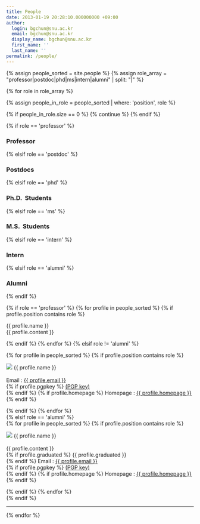 ```yaml
---
title: People
date: 2013-01-19 20:28:10.000000000 +09:00
author:
  login: bgchun@snu.ac.kr
  email: bgchun@snu.ac.kr
  display_name: bgchun@snu.ac.kr
  first_name: ''
  last_name: ''
permalink: /people/
---
```


<!-- TODO : sort as joined for students -->
{% assign people_sorted = site.people %}
{% assign role_array = "professor|postdoc|phd|ms|intern|alumni" | split: "|" %}

{% for role in role_array %}

{% assign people_in_role = people_sorted | where: 'position', role %}

<!-- Skip section if there's nobody -->
{% if people_in_role.size == 0 %}
  {% continue %}
{% endif %}

<div class="pos_header">
    {% if role == 'professor' %}
    <h3>Professor</h3>
    {% elsif role == 'postdoc' %}
    <h3>Postdocs</h3>
    {% elsif role == 'phd' %}
    <h3>Ph.D.  Students</h3>
    {% elsif role == 'ms' %}
    <h3>M.S.  Students</h3>
    {% elsif role == 'intern' %}
    <h3>Intern</h3>
    {% elsif role == 'alumni' %}
    <h3>Alumni</h3>
    {% endif %}
</div>

{% if role == 'professor' %}
  {% for profile in people_sorted %}
    {% if profile.position contains role %}
      <div class="professor_area">
        <div class="list-item-people">
          <p class="list-post-title">
            <div class="one_fourth">
                <img src="{{ profile.picture }}" alt="">
            </div>
            <div class="three_fourth last">
                <div class="person-desc">
                    <div class="person-author person-author-dark clearfix">
                        <div class="person-author-wrapper">
                            <span class="person-name">{{ profile.name }}</span>
                            <span class="person-title"></span>
                        </div>
                        <div class="clear"></div>
                    </div>
                    <div class="person-content">
                      {{ profile.content }}
                    </div>
                </div>
            </div>
          </p>
        </div>
      </div>
    {% endif %}
  {% endfor %}
{% elsif role != 'alumni' %}
  <div class="content list people">
    {% for profile in people_sorted %}
      {% if profile.position contains role %}
        <div class="list-item-people">
          <p class="list-post-title">
            <img class="profile-thumbnail" src="{{profile.picture}}">
            {{ profile.name }}<br><br>
            Email : <a href="mailto:{{ profile.email }}">{{ profile.email }}</a><br>
            {% if profile.pgpkey %}
              <a href="{{ profile.pgpkey }}" target="_blank" rel="noopener noreferrer">(PGP key)</a><br>
            {% endif %}
            {% if profile.homepage %}
              Homepage : <a href="{{ profile.homepage }}" target="_blank" rel="noopener noreferrer">{{ profile.homepage }}</a><br>
            {% endif %}
          </p>
        </div>
      {% endif %}
    {% endfor %}
  </div>
{% elsif role == 'alumni' %}
<div class="content list people">
  {% for profile in people_sorted %}
    {% if profile.position contains role %}
      <div class="list-item-people">
        <p class="list-post-title">
          <img class="profile-thumbnail" src="{{ profile.picture }}">
          {{ profile.name }}<br><br>
          {{ profile.content }}<br>
          {% if profile.graduated %}
            {{ profile.graduated }}<br>
          {% endif %}
          Email : <a href="mailto:{{ profile.email }}">{{ profile.email }}</a><br>
          {% if profile.pgpkey %}
            <a href="{{ profile.pgpkey }}" target="_blank" rel="noopener noreferrer">(PGP key)</a><br>
          {% endif %}
          {% if profile.homepage %}
            Homepage : <a href="{{ profile.homepage }}" target="_blank" rel="noopener noreferrer">{{ profile.homepage }}</a><br>
          {% endif %}
        </p>
      </div>
    {% endif %}
  {% endfor %}
</div>
{% endif %}
<hr>
{% endfor %}
